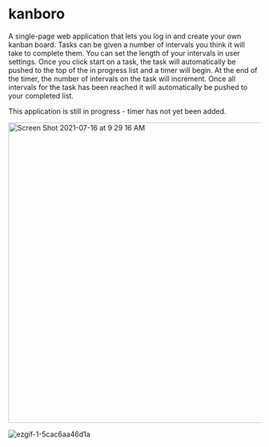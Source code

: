 # kanboro

A single-page web application that lets you log in and create your own kanban board. Tasks can be given a number of intervals you think it will take to complete them. You can set the length of your intervals in user settings. Once you click start on a task, the task will automatically be pushed to the top of the in progress list and a timer will begin. At the end of the timer, the number of intervals on the task will increment. Once all intervals for the task has been reached it will automatically be pushed to your completed list.

This application is still in progress - timer has not yet been added.

<img width="600" alt="Screen Shot 2021-07-16 at 9 29 16 AM" src="https://user-images.githubusercontent.com/25832984/125956610-4d62f3b9-04af-4e30-a82d-d5ff830244db.png">


![ezgif-1-5cac6aa46d1a](https://user-images.githubusercontent.com/25832984/125956731-083e8455-5681-4aa0-8f41-ebadb87d1ee1.gif)
